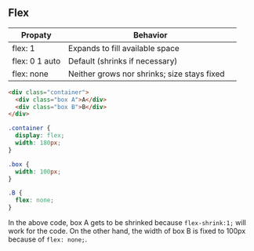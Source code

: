 ## Flex
|Propaty |	Behavior |
| --- | --- |
| flex: 1 | Expands to fill available space |
| flex: 0 1 auto |	Default (shrinks if necessary)　|
| flex: none |	Neither grows nor shrinks; size stays fixed　|

```html
<div class="container">
  <div class="box A">A</div>
  <div class="box B">B</div>
</div>
```

```css
.container {
  display: flex;
  width: 180px;
}

.box {
  width: 100px;
}

.B {
  flex: none;
}
```

In the above code, box A gets to be shrinked because `flex-shrink:1;` will work for the code. On the other hand, the width of box B is fixed to 100px because of `flex: none;`.
